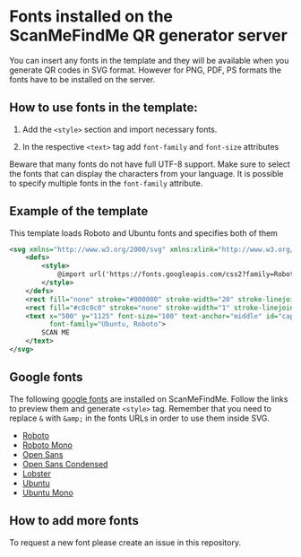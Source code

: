 # Fonts installed on the ScanMeFindMe QR generator server

You can insert any fonts in the template and they will be available when you generate QR codes in SVG format.
However for PNG, PDF, PS formats the fonts have to be installed on the server.

## How to use fonts in the template:

1. Add the `<style>` section and import necessary fonts.

2. In the respective `<text>` tag add `font-family` and `font-size` attributes

Beware that many fonts do not have full UTF-8 support. Make sure to select the fonts that
can display the characters from your language. It is possible to specify multiple fonts in the
`font-family` attribute.

## Example of the template

This template loads Roboto and Ubuntu fonts and specifies both of them

```svg
<svg xmlns="http://www.w3.org/2000/svg" xmlns:xlink="http://www.w3.org/1999/xlink" width="1000" height="1300" viewBox="0 0 1000 1300">
    <defs>
        <style>
            @import url('https://fonts.googleapis.com/css2?family=Roboto:ital@0;1&amp;family=Ubuntu&amp;display=swap');
        </style>
    </defs>
    <rect fill="none" stroke="#000000" stroke-width="20" stroke-linejoin="round" stroke-dashoffset="" fill-rule="nonzero" id="svg_3" x="10" y="10" width="980" height="1280" stroke-opacity="1"/>
    <rect fill="#c0c0c0" stroke="none" stroke-width="1" stroke-linejoin="round" stroke-dashoffset="" fill-rule="nonzero" id="qr" x="100" y="100" width="800" height="800" fill-opacity="1"/>
    <text x="500" y="1125" font-size="100" text-anchor="middle" id="caption" font-weight="500"
          font-family="Ubuntu, Roboto">
        SCAN ME
    </text>
</svg>
```

## Google fonts

The following [google fonts](https://fonts.google.com) are installed on ScanMeFindMe. Follow the links
to preview them and generate `<style>` tag.
Remember that you need to replace `&` with `&amp;` in the fonts URLs in order to use them inside SVG.

* [Roboto](https://fonts.google.com/specimen/Roboto?preview.text_type=custom)
* [Roboto Mono](https://fonts.google.com/specimen/Roboto+Mono?preview.text_type=custom)
* [Open Sans](https://fonts.google.com/specimen/Open+Sans?preview.text_type=custom)
* [Open Sans Condensed](https://fonts.google.com/specimen/Open+Sans+Condensed?preview.text_type=custom)
* [Lobster](https://fonts.google.com/specimen/Lobster?preview.text_type=custom)
* [Ubuntu](https://fonts.google.com/specimen/Ubuntu?preview.text_type=custom)
* [Ubuntu Mono](https://fonts.google.com/specimen/Ubuntu+Mono?preview.text_type=custom)

## How to add more fonts

To request a new font please create an issue in this repository.
